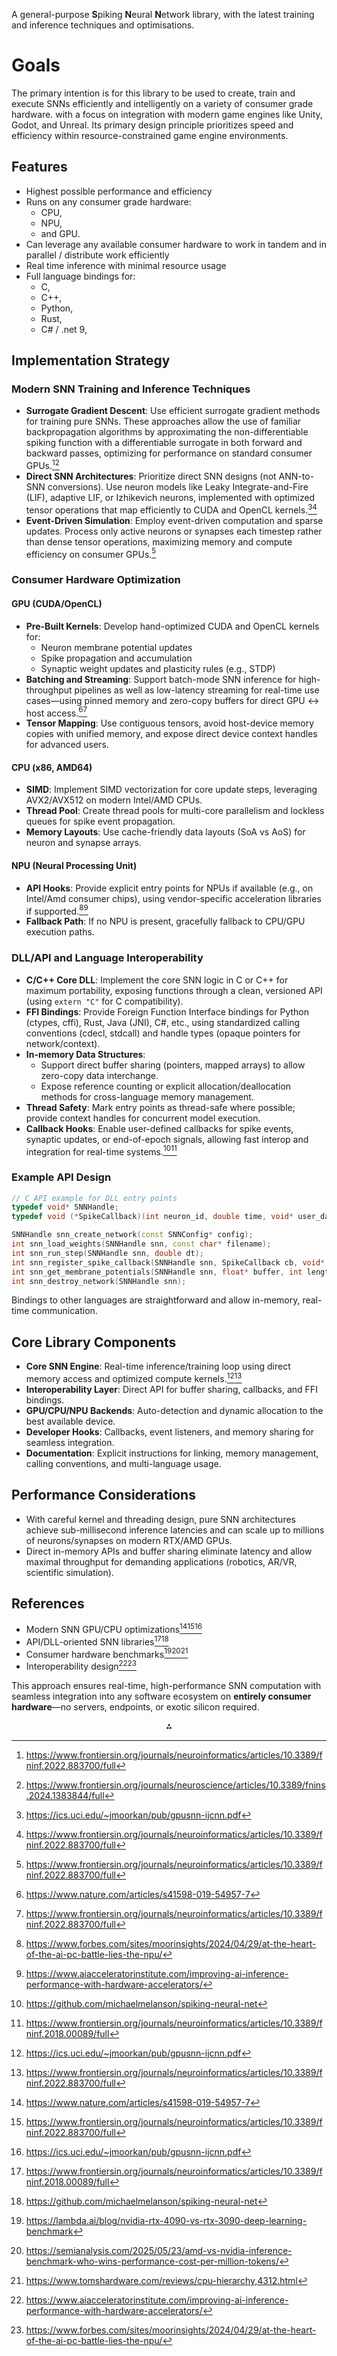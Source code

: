 A general-purpose **S**piking **N**eural **N**etwork library, with the latest training and inference techniques and optimisations. 

# Goals

The primary intention is for this library to be used to create, train and execute SNNs efficiently and intelligently on a variety of consumer grade hardware. with a focus on integration with modern game engines like Unity, Godot, and Unreal. Its primary design principle prioritizes speed and efficiency within resource-constrained game engine environments.
## Features
- Highest possible performance and efficiency
- Runs on any consumer grade hardware: 
  - CPU,
  - NPU,
  - and GPU.
- Can leverage any available consumer hardware to work in tandem and in parallel / distribute work efficiently
- Real time inference with minimal resource usage
- Full language bindings for:
  - C,
  - C++,
  - Python,
  - Rust,
  - C# / .net 9,

## Implementation Strategy

### Modern SNN Training and Inference Techniques

- **Surrogate Gradient Descent**: Use efficient surrogate gradient methods for training pure SNNs. These approaches allow the use of familiar backpropagation algorithms by approximating the non-differentiable spiking function with a differentiable surrogate in both forward and backward passes, optimizing for performance on standard consumer GPUs.[^1][^2]
- **Direct SNN Architectures**: Prioritize direct SNN designs (not ANN-to-SNN conversions). Use neuron models like Leaky Integrate-and-Fire (LIF), adaptive LIF, or Izhikevich neurons, implemented with optimized tensor operations that map efficiently to CUDA and OpenCL kernels.[^3][^1]
- **Event-Driven Simulation**: Employ event-driven computation and sparse updates. Process only active neurons or synapses each timestep rather than dense tensor operations, maximizing memory and compute efficiency on consumer GPUs.[^1]


### Consumer Hardware Optimization

#### GPU (CUDA/OpenCL)

- **Pre-Built Kernels**: Develop hand-optimized CUDA and OpenCL kernels for:
    - Neuron membrane potential updates
    - Spike propagation and accumulation
    - Synaptic weight updates and plasticity rules (e.g., STDP)
- **Batching and Streaming**: Support batch-mode SNN inference for high-throughput pipelines as well as low-latency streaming for real-time use cases—using pinned memory and zero-copy buffers for direct GPU ↔ host access.[^4][^1]
- **Tensor Mapping**: Use contiguous tensors, avoid host-device memory copies with unified memory, and expose direct device context handles for advanced users.


#### CPU (x86, AMD64)

- **SIMD**: Implement SIMD vectorization for core update steps, leveraging AVX2/AVX512 on modern Intel/AMD CPUs.
- **Thread Pool**: Create thread pools for multi-core parallelism and lockless queues for spike event propagation.
- **Memory Layouts**: Use cache-friendly data layouts (SoA vs AoS) for neuron and synapse arrays.


#### NPU (Neural Processing Unit)

- **API Hooks**: Provide explicit entry points for NPUs if available (e.g., on Intel/Amd consumer chips), using vendor-specific acceleration libraries if supported.[^5][^6]
- **Fallback Path**: If no NPU is present, gracefully fallback to CPU/GPU execution paths.


### DLL/API and Language Interoperability

- **C/C++ Core DLL**: Implement the core SNN logic in C or C++ for maximum portability, exposing functions through a clean, versioned API (using `extern "C"` for C compatibility).
- **FFI Bindings**: Provide Foreign Function Interface bindings for Python (ctypes, cffi), Rust, Java (JNI), C\#, etc., using standardized calling conventions (cdecl, stdcall) and handle types (opaque pointers for network/context).
- **In-memory Data Structures**:
    - Support direct buffer sharing (pointers, mapped arrays) to allow zero-copy data interchange.
    - Expose reference counting or explicit allocation/deallocation methods for cross-language memory management.
- **Thread Safety**: Mark entry points as thread-safe where possible; provide context handles for concurrent model execution.
- **Callback Hooks**: Enable user-defined callbacks for spike events, synaptic updates, or end-of-epoch signals, allowing fast interop and integration for real-time systems.[^7][^8]


### Example API Design

```cpp
// C API example for DLL entry points
typedef void* SNNHandle;
typedef void (*SpikeCallback)(int neuron_id, double time, void* user_data);

SNNHandle snn_create_network(const SNNConfig* config);
int snn_load_weights(SNNHandle snn, const char* filename);
int snn_run_step(SNNHandle snn, double dt);
int snn_register_spike_callback(SNNHandle snn, SpikeCallback cb, void* user_data);
int snn_get_membrane_potentials(SNNHandle snn, float* buffer, int length);
int snn_destroy_network(SNNHandle snn);
```

Bindings to other languages are straightforward and allow in-memory, real-time communication.

## Core Library Components

- **Core SNN Engine**: Real-time inference/training loop using direct memory access and optimized compute kernels.[^3][^1]
- **Interoperability Layer**: Direct API for buffer sharing, callbacks, and FFI bindings.
- **GPU/CPU/NPU Backends**: Auto-detection and dynamic allocation to the best available device.
- **Developer Hooks**: Callbacks, event listeners, and memory sharing for seamless integration.
- **Documentation**: Explicit instructions for linking, memory management, calling conventions, and multi-language usage.


## Performance Considerations

- With careful kernel and threading design, pure SNN architectures achieve sub-millisecond inference latencies and can scale up to millions of neurons/synapses on modern RTX/AMD GPUs.
- Direct in-memory APIs and buffer sharing eliminate latency and allow maximal throughput for demanding applications (robotics, AR/VR, scientific simulation).


## References

- Modern SNN GPU/CPU optimizations[^4][^1][^3]
- API/DLL-oriented SNN libraries[^8][^7]
- Consumer hardware benchmarks[^9][^10][^11]
- Interoperability design[^6][^5]

This approach ensures real-time, high-performance SNN computation with seamless integration into any software ecosystem on **entirely consumer hardware**—no servers, endpoints, or exotic silicon required.

<div style="text-align: center">⁂</div>

[^1]: https://www.frontiersin.org/journals/neuroinformatics/articles/10.3389/fninf.2022.883700/full

[^2]: https://www.frontiersin.org/journals/neuroscience/articles/10.3389/fnins.2024.1383844/full

[^3]: https://ics.uci.edu/~jmoorkan/pub/gpusnn-ijcnn.pdf

[^4]: https://www.nature.com/articles/s41598-019-54957-7

[^5]: https://www.forbes.com/sites/moorinsights/2024/04/29/at-the-heart-of-the-ai-pc-battle-lies-the-npu/

[^6]: https://www.aiacceleratorinstitute.com/improving-ai-inference-performance-with-hardware-accelerators/

[^7]: https://github.com/michaelmelanson/spiking-neural-net

[^8]: https://www.frontiersin.org/journals/neuroinformatics/articles/10.3389/fninf.2018.00089/full

[^9]: https://lambda.ai/blog/nvidia-rtx-4090-vs-rtx-3090-deep-learning-benchmark

[^10]: https://semianalysis.com/2025/05/23/amd-vs-nvidia-inference-benchmark-who-wins-performance-cost-per-million-tokens/

[^11]: https://www.tomshardware.com/reviews/cpu-hierarchy,4312.html
